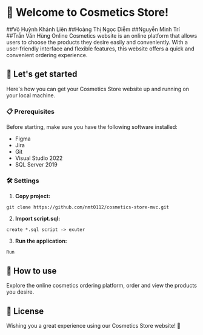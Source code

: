 # 🎉 Welcome to Cosmetics Store!

##Võ Huỳnh Khánh Liên
##Hoàng Thị Ngọc Diễm
##Nguyễn Minh Trí
##Trần Văn Hùng
Online Cosmetics website is an online platform that allows users to choose the products they desire easily and conveniently. With a user-friendly interface and flexible features, this website offers a quick and convenient ordering experience.

## 🚀 Let's get started

Here's how you can get your Cosmetics Store website up and running on your local machine.

### 📋 Prerequisites

Before starting, make sure you have the following software installed:
- Figma
- Jira
- Git
- Visual Studio 2022
- SQL Server 2019

### 🛠️ Settings

1. **Copy project:**
```
git clone https://github.com/nmt0112/cosmetics-store-mvc.git
```

2. **Import script.sql:**
```
create *.sql script -> exuter
```

3. **Run the application:**
```
Run
```

## 🎯 How to use

Explore the online cosmetics ordering platform, order and view the products you desire.

## 📜 License

Wishing you a great experience using our Cosmetics Store website! 🎈
